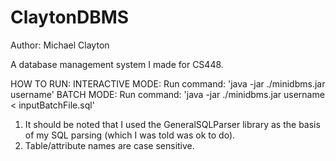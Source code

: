 ClaytonDBMS
===========

Author: Michael Clayton

A database management system I made for CS448.

HOW TO RUN:
    INTERACTIVE MODE:   Run command: 'java -jar ./minidbms.jar username'
    BATCH MODE:         Run command: 'java -jar ./minidbms.jar username < inputBatchFile.sql'

1. It should be noted that I used the GeneralSQLParser library as the basis of my SQL parsing (which I was told was ok to do).
2. Table/attribute names are case sensitive.
